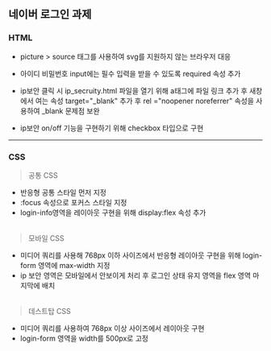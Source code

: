 


## 네이버 로그인 과제 

### HTML
- picture > source 태그를 사용하여 svg를 지원하지 않는 브라우저 대응

- 아이디 비밀번호 input에는 필수 입력을 받을 수 있도록 required 속성 추가

- ip보안 클릭 시 ip_secruity.html 파일을 열기 위해 a태그에 파일 링크 추가 후 새창에서 여는 속성 target="_blank" 추가 후 rel ="noopener noreferrer" 속성을 사용하여 _blank 문제점 보완

- ip보안 on/off 기능을 구현하기 위해 checkbox 타입으로 구현

***

 ### CSS

  > 공통 CSS
- 반응형 공통 스타일 먼저 지정
- :focus 속성으로 포커스 스타일 지정
- login-info영역을 레이아웃 구현을 위해 display:flex 속성 추가 <br/><br/>

> 모바일 CSS
- 미디어 쿼리를 사용해 768px 이하 사이즈에서 반응형 레이아웃 구현을 위해 login-form 영역에 max-width 지정  
- ip 보안 영역은 모바일에서 안보이게 처리 후 로그인 상태 유지 영역을 flex 영역 마지막에 배치 <br/><br/>

>데스트탑 CSS
- 미디어 쿼리를 사용하여 768px 이상 사이즈에서 레이아웃 구현
- login-form 영역을 width를 500px로 고정

